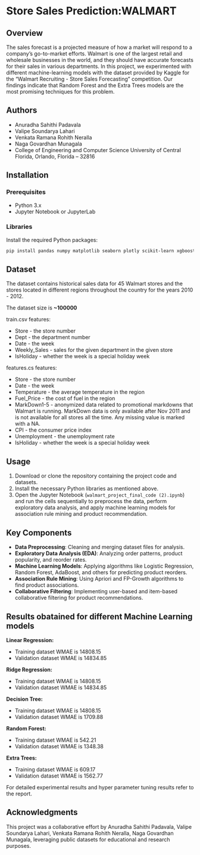 
# Store Sales Prediction:WALMART

## Overview

The sales forecast is a projected measure of how a market will respond to a company’s go-to-market efforts. Walmart is one of the largest retail and wholesale businesses in the world, and they should have accurate forecasts for their sales in various departments. In this project, we experimented with different machine-learning models with the dataset provided by Kaggle for the “Walmart Recruiting - Store Sales Forecasting” competition. Our findings indicate
that Random Forest and the Extra Trees models are the most promising techniques for this problem.

## Authors
- Anuradha Sahithi Padavala 
- Valipe Soundarya Lahari
- Venkata Ramana Rohith Neralla
- Naga Govardhan Munagala 
- College of Engineering and Computer Science University of Central Florida, Orlando, Florida – 32816 

## Installation

### Prerequisites

- Python 3.x
- Jupyter Notebook or JupyterLab

### Libraries

Install the required Python packages:

```bash
pip install pandas numpy matplotlib seaborn plotly scikit-learn xgboost catboost lightgbm
```

## Dataset

The dataset contains historical sales data for 45 Walmart stores and the stores located in different regions throughout the country for the years 2010 - 2012.

The dataset size is **~100000**

train.csv features:

- Store - the store number
- Dept - the department number
- Date - the week
- Weekly_Sales - sales for the given department in the given store
- IsHoliday - whether the week is a special holiday week

features.cs features:

- Store - the store number
- Date - the week
- Temperature - the average temperature in the region
- Fuel_Price - the cost of fuel in the region
- MarkDown1-5 - anonymized data related to promotional markdowns that Walmart is running. MarkDown data is only available after Nov 2011 and is not available for all stores all the time. Any missing value is marked with a NA.
- CPI - the consumer price index
- Unemployment - the unemployment rate
- IsHoliday - whether the week is a special holiday week

## Usage

1. Download or clone the repository containing the project code and datasets.
2. Install the necessary Python libraries as mentioned above.
3. Open the Jupyter Notebook (`walmart_project_final_code (2).ipynb`) and run the cells sequentially to preprocess the data, perform exploratory data analysis, and apply machine learning models for association rule mining and product recommendation.

## Key Components

- **Data Preprocessing**: Cleaning and merging dataset files for analysis.
- **Exploratory Data Analysis (EDA)**: Analyzing order patterns, product popularity, and reorder rates.
- **Machine Learning Models**: Applying algorithms like Logistic Regression, Random Forest, AdaBoost, and others for predicting product reorders.
- **Association Rule Mining**: Using Apriori and FP-Growth algorithms to find product associations.
- **Collaborative Filtering**: Implementing user-based and item-based collaborative filtering for product recommendations.

## Results obatained for different Machine Learning models
**Linear Regression:**
- Training dataset WMAE is 14808.15
- Validation dataset WMAE is 14834.85

**Ridge Regression:**
- Training dataset WMAE is 14808.15
- Validation dataset WMAE is 14834.85

**Decision Tree:**
- Training dataset WMAE is 14808.15
- Validation dataset WMAE is 1709.88

**Random Forest:**
- Training dataset WMAE is 542.21
- Validation dataset WMAE is 1348.38

**Extra Trees:**
- Training dataset WMAE is 609.17
- Validation dataset WMAE is 1562.77

For detailed experimental results and hyper parameter tuning results refer to the report.

## Acknowledgments

This project was a collaborative effort by Anuradha Sahithi Padavala, Valipe Soundarya Lahari, Venkata Ramana Rohith Neralla, Naga Govardhan Munagala, leveraging public datasets for educational and research purposes.
